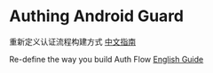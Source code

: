 # Authing Android Guard

重新定义认证流程构建方式 [中文指南](./doc/index_zh.md)

Re-define the way you build Auth Flow [English Guide](./doc/index_en.md)
